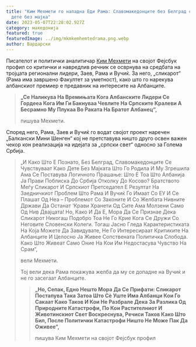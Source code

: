 ```yaml
---
title: "Ким Мехмети го нападна Еди Рама: Славомакедонците без Белград се како
  дете без мајка"
date: 2023-05-07T22:28:02.927Z
category: македонија
featured: true
featuredImage: ../img/mkmkemhemtedrama.png.webp
author: Вардарски
---
```


<!--StartFragment-->

Писателот и политички аналитичар [Ким Мехмети](https://www.facebook.com/KimMehmeti) на својот Фејсбук профил со критички и навредлив речник се осврнува на средбата на тројцата регионални лидери, Заев, Рама и Вучиќ. За него, „сликарот“ (Рама има завршено Факултет за уметност), како што го нарекува албанскиот премиер е предавник на интересите на Албанците.

> **„Се Наликува На Времињата Кога Албанските Лидери Се Гордееа Кога Им Ги Бакнуваа Чевлите На Српските Кралеви А Бесрамно Му Плукаа Во Раката На Братот Албанец“,**
>
> пишува Мехмети.

Според него, Рама, Заев и Вучиќ го водат својот проект наречен „Балкански Мини Шенген“ кој не претставува ништо друго освен важен чекор кон реализација на идејата за „српски свет“ односно за Голема Србија.

> „И Како Што Е Познато, Без Белград, Славомакедонците Се Чувствуваат Како Дете Без Мајката Што Го Родила И Му Згрешила Ама Се Поставува Логичното Прашање: Што Е Тоа Што Албанија Ја Прави Поблиска До Србија Отколку До Косово? Братството Меѓу Сликарот И Српскиот Претседател Е Резултат На Заедничкиот Проблем Што Рама И Вучиќ Го Имаат Со ЕУ И Се Плашат Од Неа – Проблемот Со Законите И Со Желбата Нивните Држави Да Останат ‘Крави Хранети Од Сите Ама Молзени Само Од Нив Двајцата! Но, Како И Да Е, Мора Да Се Признае Дека Сликарот Никогаш Подобро Тоа Не Го Крие Кога Се Дружи Со Неговите Словенски Колеги. Тогаш Јасно Гледа Карактеристиката На Која Можете Да Завидувате, Не Го Интересираат Критиките На Албанците И Целосно Ја Живее Сопствената Политичка Слобода. Како Што Живеат Само Оние На Кои Им Недостасува Чувство На Срам“,
>
> вели Мехмети.
>
> <!--StartFragment-->
>
> Тој вели дека Рама покажува желба да му се допадне на Вучиќ и не го засегаат Албанците.
>
> > **„Но, Сепак, Едно Нешто Мора Да Се Прифати: Сликарот Постапува Така Затоа Што Сè Уште Има Албанци Кои Го Сакаат Како Таков И Кои Не Разбрале Дека За Разлика Од Природните Катастрофи, По Кои Растителниот И Животинскиот Свет Воскреснува, Речиси Таков Како Што Бил, После Политички Катастрофи Ништо Не Може Пак Да Оживее“,**
> >
> > пишува Ким Мехмети на својот Фејсбук профил
>
> <!--EndFragment-->

<!--EndFragment-->

